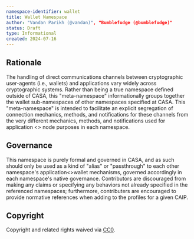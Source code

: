 ```yaml
---
namespace-identifier: wallet
title: Wallet Namespace
author: "Vandan Parikh (@vandan)", "Bumblefudge (@bumblefudge)"
status: Draft
type: Informational
created: 2024-07-16
---
```


## Rationale

The handling of direct communications channels between cryptographic user-agents (i.e., wallets) and applications vary widely across cryptographic systems.
Rather than being a true namespace defined outside of CASA, this "meta-namespace" informationally groups together the wallet sub-namespaces of other namespaces specified at CASA.
This "meta-namespace" is intended to facilitate an explicit segregation of connection mechanics, methods, and notifications for these channels from the very different mechanics, methods, and notifications used for application <> node purposes in each namespace.

## Governance

This namespace is purely formal and governed in CASA, and as such should only be used as a kind of "alias" or "passthrough" to each other namespace's application<>wallet mechanisms, governed accordingly in each namespace's native governance.
Contributors are discouraged from making any claims or specifying any behaviors not already specified in the referenced namespaces;
furthermore, contributers are encouraged to provide normative references when adding to the profiles for a given CAIP.

## Copyright

Copyright and related rights waived via [CC0](https://creativecommons.org/publicdomain/zero/1.0/).
